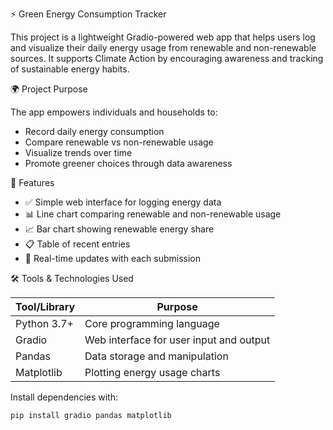 ⚡ Green Energy Consumption Tracker

This project is a lightweight Gradio-powered web app that helps users log and visualize their daily energy usage from renewable and non-renewable sources. It supports Climate Action  by encouraging awareness and tracking of sustainable energy habits.

🌍 Project Purpose

The app empowers individuals and households to:
- Record daily energy consumption
- Compare renewable vs non-renewable usage
- Visualize trends over time
- Promote greener choices through data awareness

🚀 Features

- ✅ Simple web interface for logging energy data
- 📊 Line chart comparing renewable and non-renewable usage
- 📈 Bar chart showing renewable energy share
- 📋 Table of recent entries
- 🔄 Real-time updates with each submission

 🛠️ Tools & Technologies Used

| Tool/Library     | Purpose                                      |
|------------------|----------------------------------------------|
| Python 3.7+   | Core programming language                    |
| Gradio      | Web interface for user input and output      |
| Pandas      | Data storage and manipulation                |
| Matplotlib    | Plotting energy usage charts                 |

Install dependencies with:

```bash
pip install gradio pandas matplotlib
